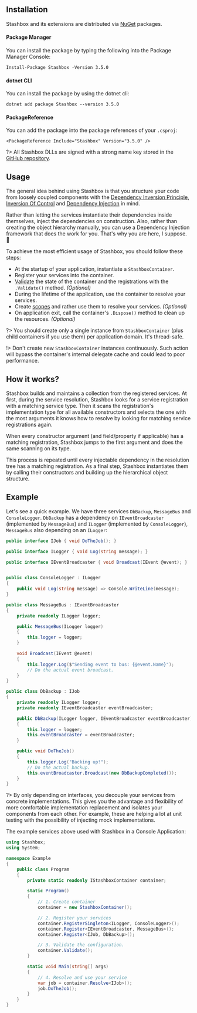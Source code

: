 ## Installation

Stashbox and its extensions are distributed via [NuGet](https://www.nuget.org/packages?q=stashbox) packages.

<!-- tabs:start -->

#### **Package Manager**

You can install the package by typing the following into the Package Manager Console:
```
Install-Package Stashbox -Version 3.5.0
```

#### **dotnet CLI**

You can install the package by using the dotnet cli:
```
dotnet add package Stashbox --version 3.5.0
```

#### **PackageReference**

You can add the package into the package references of your `.csproj`:
```
<PackageReference Include="Stashbox" Version="3.5.0" />
```

<!-- tabs:end -->

?> All Stashbox DLLs are signed with a strong name key stored in the [GitHub repository](https://github.com/z4kn4fein/stashbox/).

## Usage
The general idea behind using Stashbox is that you structure your code from loosely coupled components with the [Dependency Inversion Principle](https://en.wikipedia.org/wiki/Dependency_inversion_principle), [Inversion Of Control](https://en.wikipedia.org/wiki/Inversion_of_control) and [Dependency Injection](https://martinfowler.com/articles/injection.html) in mind. 

Rather than letting the services instantiate their dependencies inside themselves, inject the dependencies on construction. Also, rather than creating the object hierarchy manually, you can use a Dependency Injection framework that does the work for you. That's why you are here, I suppose. 🙂

To achieve the most efficient usage of Stashbox, you should follow these steps:
- At the startup of your application, instantiate a `StashboxContainer`.
- Register your services into the container.
- [Validate](diagnostics/validation) the state of the container and the registrations with the `.Validate()` method. *(Optional)*
- During the lifetime of the application, use the container to resolve your services.
- Create [scopes](usage/scopes) and rather use them to resolve your services. *(Optional)*
- On application exit, call the container's `.Dispose()` method to clean up the resources. *(Optional)*

?> You should create only a single instance from `StashboxContainer` (plus child containers if you use them) per application domain. It's thread-safe.

!> Don't create new `StashboxContainer` instances continuously. Such action will bypass the container's internal delegate cache and could lead to poor performance. 

## How it works?
Stashbox builds and maintains a collection from the registered services. At first, during the service resolution, Stashbox looks for a service registration with a matching service type. Then it scans the registration's implementation type for all available constructors and selects the one with the most arguments it knows how to resolve by looking for matching service registrations again. 

When every constructor argument (and field/property if applicable) has a matching registration, Stashbox jumps to the first argument and does the same scanning on its type. 

This process is repeated until every injectable dependency in the resolution tree has a matching registration. As a final step, Stashbox instantiates them by calling their constructors and building up the hierarchical object structure. 

## Example
Let's see a quick example. We have three services `DbBackup`, `MessageBus` and `ConsoleLogger`. `DbBackup` has a dependency on `IEventBroadcaster` (implemented by `MessageBus`) and `ILogger` (implemented by `ConsoleLogger`), `MessageBus` also depending on an `ILogger`:
```cs
public interface IJob { void DoTheJob(); }

public interface ILogger { void Log(string message); }

public interface IEventBroadcaster { void Broadcast(IEvent @event); }


public class ConsoleLogger : ILogger
{
    public void Log(string message) => Console.WriteLine(message);
}

public class MessageBus : IEventBroadcaster
{
    private readonly ILogger logger;

    public MessageBus(ILogger logger)
    {
        this.logger = logger;
    }

    void Broadcast(IEvent @event) 
    {
        this.logger.Log($"Sending event to bus: {@event.Name}");
        // Do the actual event broadcast.
    }
}

public class DbBackup : IJob
{
    private readonly ILogger logger;
    private readonly IEventBroadcaster eventBroadcaster;

    public DbBackup(ILogger logger, IEventBroadcaster eventBroadcaster)
    {
        this.logger = logger;
        this.eventBroadcaster = eventBroadcaster;
    }

    public void DoTheJob() 
    {
        this.logger.Log("Backing up!");
        // Do the actual backup.
        this.eventBroadcaster.Broadcast(new DbBackupCompleted());
    } 
}
```

?> By only depending on interfaces, you decouple your services from concrete implementations. This gives you the advantage and flexibility of more comfortable implementation replacement and isolates your components from each other. For example, these are helping a lot at unit testing with the possibility of injecting mock implementations.

The example services above used with Stashbox in a Console Application:

```cs
using Stashbox;
using System;

namespace Example
{
    public class Program
    {
        private static readonly IStashboxContainer container;

        static Program()
        {
            // 1. Create container
            container = new StashboxContainer();

            // 2. Register your services
            container.RegisterSingleton<ILogger, ConsoleLogger>();
            container.Register<IEventBroadcaster, MessageBus>();
            container.Register<IJob, DbBackup>();

            // 3. Validate the configuration.
            container.Validate();
        }

        static void Main(string[] args)
        {
            // 4. Resolve and use your service
            var job = container.Resolve<IJob>();
            job.DoTheJob();
        }
    }
}
```
